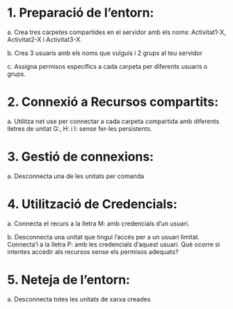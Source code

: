 # 1. Preparació de l’entorn:
  a. Crea tres carpetes compartides en el servidor amb els noms:
    Activitat1-X, Activitat2-X i Activitat3-X.
    [](1.png)
    
  b. Crea 3 usuaris amb els noms que vulguis i 2 grups al teu servidor
  [](2.png)
  
  c. Assigna permisos específics a cada carpeta per diferents usuaris o
  grups.
  [](3.png)
  
# 2. Connexió a Recursos compartits:
  a. Utilitza net use per connectar a cada carpeta compartida amb
  diferents lletres de unitat 
  G:, H: i I: sense fer-les persistents.
  [](4.png)
  
# 3. Gestió de connexions:
   a. Desconnecta una de les unitats per comanda
   [](5.png)
   
# 4. Utilització de Credencials:
  a. Connecta el recurs a la lletra M: amb credencials d’un usuari.
  [](6.png)
  
  b. Desconnecta una unitat que tingui l’accés per a un usuari limitat.
    Connecta’l a la lletra P: amb les credencials d’aquest usuari. Què
   ocorre si intentes accedir als recursos sense els permisos
    adequats?
    [](7.png)
    
# 5. Neteja de l’entorn:
  a. Desconnecta totes les unitats de xarxa creades
  [](8.png)
